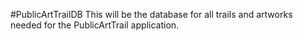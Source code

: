 #PublicArtTrailDB
This will be the database for all trails and artworks needed for the PublicArtTrail application.
